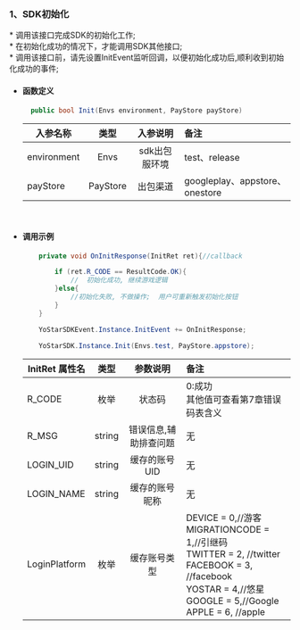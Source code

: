 ### 1、SDK初始化

\* 调用该接口完成SDK的初始化工作;<br/>\* 在初始化成功的情况下，才能调用SDK其他接口;<br/>
\* 调用该接口前，请先设置InitEvent监听回调，以便初始化成功后,顺利收到初始化成功的事件;


- #### 函数定义

  ```cs
    public bool Init(Envs environment, PayStore payStore)
  ```

    入参名称|类型|入参说明|备注
    ---|:--:|:--:|:--|
    environment|Envs|sdk出包服环境|test、release|
    payStore|PayStore|出包渠道|googleplay、appstore、onestore|


<br/>

- #### 调用示例

  ```cs
      private void OnInitResponse(InitRet ret){//callback

          if (ret.R_CODE == ResultCode.OK){
              //  初始化成功, 继续游戏逻辑
          }else{
              //初始化失败, 不做操作;  用户可重新触发初始化按钮
          }
      }

      YoStarSDKEvent.Instance.InitEvent += OnInitResponse;

      YoStarSDK.Instance.Init(Envs.test, PayStore.appstore);
  ```

    InitRet 属性名|类型|参数说明|备注
    ---|:--:|:--:|:--|
    R_CODE|枚举|状态码|0:成功<br/> 其他值可查看第7章错误码表含义|
    R_MSG|string| 错误信息,辅助排查问题|无 |
    LOGIN_UID|string|缓存的账号UID|无|
    LOGIN_NAME|string|缓存的账号昵称|无 |
    LoginPlatform|枚举|缓存账号类型|DEVICE = 0,//游客<br/>MIGRATIONCODE = 1,//引继码<br/>TWITTER = 2,    //twitter<br/>FACEBOOK = 3, //facebook<br/>YOSTAR = 4,//悠星<br/>GOOGLE = 5,//Google<br/>APPLE = 6, //apple|
